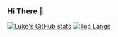 ### Hi There 👋

[![Luke's GitHub stats](https://github-readme-stats.vercel.app/api?username=lukehinds)](https://github.com/lukehinds/github-readme-stats)
[![Top Langs](https://github-readme-stats.vercel.app/api/top-langs/?username=lukehinds)](https://github.com/lukehinds/github-readme-stats)

<!--
**lukehinds/lukehinds** is a ✨ _special_ ✨ repository because its `README.md` (this file) appears on your GitHub profile.

Here are some ideas to get you started:

- 🔭 I’m currently working on ...
- 🌱 I’m currently learning ...
- 👯 I’m looking to collaborate on ...
- 🤔 I’m looking for help with ...
- 💬 Ask me about ...
- 📫 How to reach me: ...
- 😄 Pronouns: ...
- ⚡ Fun fact: ...
-->
